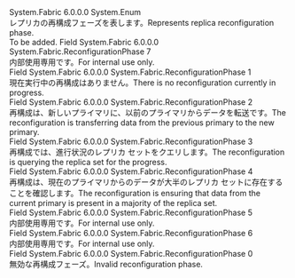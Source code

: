 <Type Name="ReconfigurationPhase" FullName="System.Fabric.ReconfigurationPhase">
  <TypeSignature Language="C#" Value="public enum ReconfigurationPhase" />
  <TypeSignature Language="ILAsm" Value=".class public auto ansi sealed ReconfigurationPhase extends System.Enum" />
  <TypeSignature Language="DocId" Value="T:System.Fabric.ReconfigurationPhase" />
  <TypeSignature Language="VB.NET" Value="Public Enum ReconfigurationPhase" />
  <TypeSignature Language="F#" Value="type ReconfigurationPhase = " />
  <AssemblyInfo>
    <AssemblyName>System.Fabric</AssemblyName>
    <AssemblyVersion>6.0.0.0</AssemblyVersion>
  </AssemblyInfo>
  <Base>
    <BaseTypeName>System.Enum</BaseTypeName>
  </Base>
  <Docs>
    <summary>
            <span data-ttu-id="a5093-101">レプリカの再構成フェーズを表します。</span><span class="sxs-lookup"><span data-stu-id="a5093-101">Represents replica reconfiguration phase.</span></span>
            </summary>
    <remarks>To be added.</remarks>
  </Docs>
  <Members>
    <Member MemberName="AbortPhaseZero">
      <MemberSignature Language="C#" Value="AbortPhaseZero" />
      <MemberSignature Language="ILAsm" Value=".field public static literal valuetype System.Fabric.ReconfigurationPhase AbortPhaseZero = int32(7)" />
      <MemberSignature Language="DocId" Value="F:System.Fabric.ReconfigurationPhase.AbortPhaseZero" />
      <MemberSignature Language="VB.NET" Value="AbortPhaseZero" />
      <MemberSignature Language="F#" Value="AbortPhaseZero = 7" Usage="System.Fabric.ReconfigurationPhase.AbortPhaseZero" />
      <MemberType>Field</MemberType>
      <AssemblyInfo>
        <AssemblyName>System.Fabric</AssemblyName>
        <AssemblyVersion>6.0.0.0</AssemblyVersion>
      </AssemblyInfo>
      <ReturnValue>
        <ReturnType>System.Fabric.ReconfigurationPhase</ReturnType>
      </ReturnValue>
      <MemberValue>7</MemberValue>
      <Docs>
        <summary>
            <span data-ttu-id="a5093-102">内部使用専用です。</span><span class="sxs-lookup"><span data-stu-id="a5093-102">For internal use only.</span></span>
            </summary>
      </Docs>
    </Member>
    <Member MemberName="None">
      <MemberSignature Language="C#" Value="None" />
      <MemberSignature Language="ILAsm" Value=".field public static literal valuetype System.Fabric.ReconfigurationPhase None = int32(1)" />
      <MemberSignature Language="DocId" Value="F:System.Fabric.ReconfigurationPhase.None" />
      <MemberSignature Language="VB.NET" Value="None" />
      <MemberSignature Language="F#" Value="None = 1" Usage="System.Fabric.ReconfigurationPhase.None" />
      <MemberType>Field</MemberType>
      <AssemblyInfo>
        <AssemblyName>System.Fabric</AssemblyName>
        <AssemblyVersion>6.0.0.0</AssemblyVersion>
      </AssemblyInfo>
      <ReturnValue>
        <ReturnType>System.Fabric.ReconfigurationPhase</ReturnType>
      </ReturnValue>
      <MemberValue>1</MemberValue>
      <Docs>
        <summary>
            <span data-ttu-id="a5093-103">現在実行中の再構成はありません。</span><span class="sxs-lookup"><span data-stu-id="a5093-103">There is no reconfiguration currently in progress.</span></span>
            </summary>
      </Docs>
    </Member>
    <Member MemberName="Phase0">
      <MemberSignature Language="C#" Value="Phase0" />
      <MemberSignature Language="ILAsm" Value=".field public static literal valuetype System.Fabric.ReconfigurationPhase Phase0 = int32(2)" />
      <MemberSignature Language="DocId" Value="F:System.Fabric.ReconfigurationPhase.Phase0" />
      <MemberSignature Language="VB.NET" Value="Phase0" />
      <MemberSignature Language="F#" Value="Phase0 = 2" Usage="System.Fabric.ReconfigurationPhase.Phase0" />
      <MemberType>Field</MemberType>
      <AssemblyInfo>
        <AssemblyName>System.Fabric</AssemblyName>
        <AssemblyVersion>6.0.0.0</AssemblyVersion>
      </AssemblyInfo>
      <ReturnValue>
        <ReturnType>System.Fabric.ReconfigurationPhase</ReturnType>
      </ReturnValue>
      <MemberValue>2</MemberValue>
      <Docs>
        <summary>
            <span data-ttu-id="a5093-104">再構成は、新しいプライマリに、以前のプライマリからデータを転送です。</span><span class="sxs-lookup"><span data-stu-id="a5093-104">The reconfiguration is transferring data from the previous primary to the new primary.</span></span>
            </summary>
      </Docs>
    </Member>
    <Member MemberName="Phase1">
      <MemberSignature Language="C#" Value="Phase1" />
      <MemberSignature Language="ILAsm" Value=".field public static literal valuetype System.Fabric.ReconfigurationPhase Phase1 = int32(3)" />
      <MemberSignature Language="DocId" Value="F:System.Fabric.ReconfigurationPhase.Phase1" />
      <MemberSignature Language="VB.NET" Value="Phase1" />
      <MemberSignature Language="F#" Value="Phase1 = 3" Usage="System.Fabric.ReconfigurationPhase.Phase1" />
      <MemberType>Field</MemberType>
      <AssemblyInfo>
        <AssemblyName>System.Fabric</AssemblyName>
        <AssemblyVersion>6.0.0.0</AssemblyVersion>
      </AssemblyInfo>
      <ReturnValue>
        <ReturnType>System.Fabric.ReconfigurationPhase</ReturnType>
      </ReturnValue>
      <MemberValue>3</MemberValue>
      <Docs>
        <summary>
            <span data-ttu-id="a5093-105">再構成では、進行状況のレプリカ セットをクエリします。</span><span class="sxs-lookup"><span data-stu-id="a5093-105">The reconfiguration is querying the replica set for the progress.</span></span>
            </summary>
      </Docs>
    </Member>
    <Member MemberName="Phase2">
      <MemberSignature Language="C#" Value="Phase2" />
      <MemberSignature Language="ILAsm" Value=".field public static literal valuetype System.Fabric.ReconfigurationPhase Phase2 = int32(4)" />
      <MemberSignature Language="DocId" Value="F:System.Fabric.ReconfigurationPhase.Phase2" />
      <MemberSignature Language="VB.NET" Value="Phase2" />
      <MemberSignature Language="F#" Value="Phase2 = 4" Usage="System.Fabric.ReconfigurationPhase.Phase2" />
      <MemberType>Field</MemberType>
      <AssemblyInfo>
        <AssemblyName>System.Fabric</AssemblyName>
        <AssemblyVersion>6.0.0.0</AssemblyVersion>
      </AssemblyInfo>
      <ReturnValue>
        <ReturnType>System.Fabric.ReconfigurationPhase</ReturnType>
      </ReturnValue>
      <MemberValue>4</MemberValue>
      <Docs>
        <summary>
            <span data-ttu-id="a5093-106">再構成は、現在のプライマリからのデータが大半のレプリカ セットに存在することを確認します。</span><span class="sxs-lookup"><span data-stu-id="a5093-106">The reconfiguration is ensuring that data from the current primary is present in a majority of the replica set.</span></span>
            </summary>
      </Docs>
    </Member>
    <Member MemberName="Phase3">
      <MemberSignature Language="C#" Value="Phase3" />
      <MemberSignature Language="ILAsm" Value=".field public static literal valuetype System.Fabric.ReconfigurationPhase Phase3 = int32(5)" />
      <MemberSignature Language="DocId" Value="F:System.Fabric.ReconfigurationPhase.Phase3" />
      <MemberSignature Language="VB.NET" Value="Phase3" />
      <MemberSignature Language="F#" Value="Phase3 = 5" Usage="System.Fabric.ReconfigurationPhase.Phase3" />
      <MemberType>Field</MemberType>
      <AssemblyInfo>
        <AssemblyName>System.Fabric</AssemblyName>
        <AssemblyVersion>6.0.0.0</AssemblyVersion>
      </AssemblyInfo>
      <ReturnValue>
        <ReturnType>System.Fabric.ReconfigurationPhase</ReturnType>
      </ReturnValue>
      <MemberValue>5</MemberValue>
      <Docs>
        <summary>
            <span data-ttu-id="a5093-107">内部使用専用です。</span><span class="sxs-lookup"><span data-stu-id="a5093-107">For internal use only.</span></span>
            </summary>
      </Docs>
    </Member>
    <Member MemberName="Phase4">
      <MemberSignature Language="C#" Value="Phase4" />
      <MemberSignature Language="ILAsm" Value=".field public static literal valuetype System.Fabric.ReconfigurationPhase Phase4 = int32(6)" />
      <MemberSignature Language="DocId" Value="F:System.Fabric.ReconfigurationPhase.Phase4" />
      <MemberSignature Language="VB.NET" Value="Phase4" />
      <MemberSignature Language="F#" Value="Phase4 = 6" Usage="System.Fabric.ReconfigurationPhase.Phase4" />
      <MemberType>Field</MemberType>
      <AssemblyInfo>
        <AssemblyName>System.Fabric</AssemblyName>
        <AssemblyVersion>6.0.0.0</AssemblyVersion>
      </AssemblyInfo>
      <ReturnValue>
        <ReturnType>System.Fabric.ReconfigurationPhase</ReturnType>
      </ReturnValue>
      <MemberValue>6</MemberValue>
      <Docs>
        <summary>
            <span data-ttu-id="a5093-108">内部使用専用です。</span><span class="sxs-lookup"><span data-stu-id="a5093-108">For internal use only.</span></span>
            </summary>
      </Docs>
    </Member>
    <Member MemberName="Unknown">
      <MemberSignature Language="C#" Value="Unknown" />
      <MemberSignature Language="ILAsm" Value=".field public static literal valuetype System.Fabric.ReconfigurationPhase Unknown = int32(0)" />
      <MemberSignature Language="DocId" Value="F:System.Fabric.ReconfigurationPhase.Unknown" />
      <MemberSignature Language="VB.NET" Value="Unknown" />
      <MemberSignature Language="F#" Value="Unknown = 0" Usage="System.Fabric.ReconfigurationPhase.Unknown" />
      <MemberType>Field</MemberType>
      <AssemblyInfo>
        <AssemblyName>System.Fabric</AssemblyName>
        <AssemblyVersion>6.0.0.0</AssemblyVersion>
      </AssemblyInfo>
      <ReturnValue>
        <ReturnType>System.Fabric.ReconfigurationPhase</ReturnType>
      </ReturnValue>
      <MemberValue>0</MemberValue>
      <Docs>
        <summary>
            <span data-ttu-id="a5093-109">無効な再構成フェーズ。</span><span class="sxs-lookup"><span data-stu-id="a5093-109">Invalid reconfiguration phase.</span></span>
            </summary>
      </Docs>
    </Member>
  </Members>
</Type>